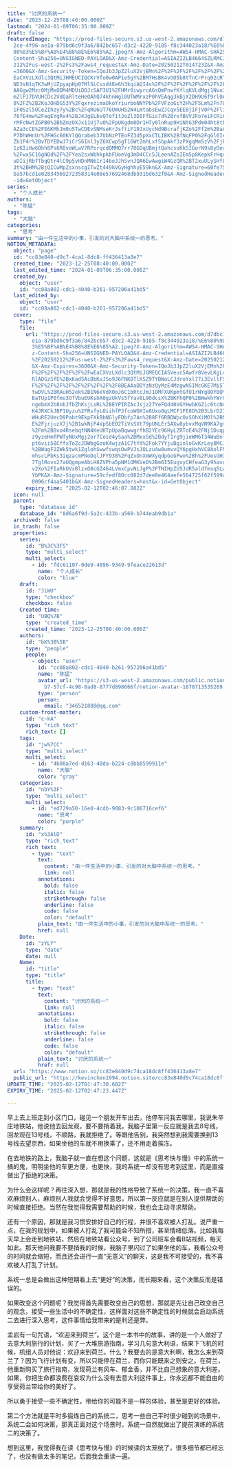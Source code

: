 ```yaml
---
title: "讨厌的系统一"
date: "2023-12-25T08:40:00.000Z"
lastmod: "2024-01-09T06:35:00.000Z"
draft: false
featuredImage: "https://prod-files-secure.s3.us-west-2.amazonaws.com/d7dbc101-8\
  2ce-4f96-ae1a-879bd6c9f3a6/842bc657-d3c2-4220-9185-f8c344023a18/%E6%80%9D%E8%\
  80%83%E5%BF%AB%E4%B8%8E%E6%85%A2.jpeg?X-Amz-Algorithm=AWS4-HMAC-SHA256&X-Amz-\
  Content-Sha256=UNSIGNED-PAYLOAD&X-Amz-Credential=ASIAZI2LB4664SZLRMCJ%2F20250\
  212%2Fus-west-2%2Fs3%2Faws4_request&X-Amz-Date=20250212T014723Z&X-Amz-Expires\
  =3600&X-Amz-Security-Token=IQoJb3JpZ2luX2VjEMn%2F%2F%2F%2F%2F%2F%2F%2F%2F%2Fw\
  EaCXVzLXdlc3QtMiJHMEUCIQCKrVfo0w0AP1e5gY%2BM7HsBK4vGO5b8tTnCrPrq02cRTgIgBae8n\
  ND3sN1qTK3wMjUZpyapHp07MlSLCvxd4Ee6h3kqiAQI4v%2F%2F%2F%2F%2F%2F%2F%2F%2F%2FAR\
  AAGgw2Mzc0MjMxODM4MDUiDDJc5AP3U1%2FHMr8iwyrcA6sQmPnwfKflqKVLdMgj1Nvo3jqByCUu5\
  mZlPJ7DVUHCDc2VdQaRlteHeOAhQ74khnWgl0UTWMrxzP0hVEAqg3kBjX2DH9U6f9rl0Atp3ceQ58\
  8%2FZ%2B2KoJOHDG53Y%2FqxrezimaUkoYriurboNNYPb%2FVFzoGiY2H%2F5Lm%2Fn78S%2FWsof\
  iF0Szl5OCe2Ihzy7y%2Bc%2FqRU6UT76UmUH52W4LmtabsEwZJCqv5EE8jIFjV0F%2FliSWC4cLjp\
  76fE4mw%2FeqEYgRx4%2BJ4JgELbvQTof1tJoZl3DIFfGis7d%2BrxfBVVJFo7eiFCRi6o38eoLc1\
  rMFcNwtZGPB0%2BbZmzOXJx11Uj7uO%2FpUKgdm0Dr1H7y0lnRup9HiNtG3Pdm04ht8tb8Q14xtpk\
  AZa3cCE%2FE6KMhJm0u5TwCDEvSNMseKrJsftiF19JxUycNd9BcrafjKZo%2Ff2m%2BaArcwPWb8T\
  P7DhWHnUr%2FHGc60KYlQQrabeb37UbNzPTEoFZ3d5pXxCTLIBK%2BfNqFP0%2FgGl6Iesy0ZdA2n\
  Zb1P4r%2BvTDYEDwJ7iCrS6Inl3yZ6XCwpSgT16Wt2mhLxfSbpAkf3zPXgqMmSzV%2FjFtfZYcFiL\
  1zKIiHw6Ohh8Ps6R0voWLwV7RPorqcdQMMO7rr70GOqUBmjtQahcsoKkSIGorN9s8yOex3LvzQCB0\
  %2Fwx5C16gNOd%2F%2FYea2sxWbhkpkbFUoeVg3mD4CCc5JLeenAZoIEm5p8KepkFrHqo2oVW16CS\
  uDIijRbfTbqQtr4lC9p5vHDnMN6Ir14beJJhSvnJQA6EwAwgiW4GzQR%2BT2xuULySHf8INFkf5JN\
  3t%2BHM%2BjQICwMpZsxnscgITwZt449kVGyHghhyE59kn&X-Amz-Signature=60fe7561859bc2\
  ba57bcd1e02834569272358314e08e57692468db931bd632f0&X-Amz-SignedHeaders=host&x\
  -id=GetObject"
series:
  - "个人成长"
authors:
  - "陈猛"
tags:
  - "大脑"
categories:
  - "思考"
summary: "由一件生活中的小事，引发的对大脑中系统一的思考。"
NOTION_METADATA:
  object: "page"
  id: "cc83e840-d9c7-4ca1-8dc8-ff436413a8e7"
  created_time: "2023-12-25T08:40:00.000Z"
  last_edited_time: "2024-01-09T06:35:00.000Z"
  created_by:
    object: "user"
    id: "cc08a802-cdc1-4040-b261-957206a41bd5"
  last_edited_by:
    object: "user"
    id: "cc08a802-cdc1-4040-b261-957206a41bd5"
  cover:
    type: "file"
    file:
      url: "https://prod-files-secure.s3.us-west-2.amazonaws.com/d7dbc101-82ce-4f96-a\
        e1a-879bd6c9f3a6/842bc657-d3c2-4220-9185-f8c344023a18/%E6%80%9D%E8%80%8\
        3%E5%BF%AB%E4%B8%8E%E6%85%A2.jpeg?X-Amz-Algorithm=AWS4-HMAC-SHA256&X-Am\
        z-Content-Sha256=UNSIGNED-PAYLOAD&X-Amz-Credential=ASIAZI2LB466WFBPUATR\
        %2F20250212%2Fus-west-2%2Fs3%2Faws4_request&X-Amz-Date=20250212T014607Z\
        &X-Amz-Expires=3600&X-Amz-Security-Token=IQoJb3JpZ2luX2VjEMn%2F%2F%2F%2\
        F%2F%2F%2F%2F%2F%2FwEaCXVzLXdlc3QtMiJGMEQCIA5Veuc5Awfr8VevLKgL4doGTJfCb\
        RlADGzSfE%2BxKadSAiBbKvJSo9J6FNK8TlKSZ9TYBWaLCJdroYxl77i3EvllFSqIBAji%2\
        F%2F%2F%2F%2F%2F%2F%2F%2F%2F8BEAAaDDYzNzQyMzE4MzgwNSIMcGKE7Mi5T5ihUUNJK\
        twDVL%2BRAuH52ek%2B1N6eVdX0oJ6C1bRtcJmJ1OMFXUKpmtGfU1rNYg8OYBQ%2Fe9oV%2\
        BaTUp1P0fmo3OfVbuEUKsbA0gzUkVs5fYav8L9OdcsX%2BKFhQP0%2BWwkhYWrGwgpNIONZ\
        ngebmX2b8nbJfbZhKsjLsRL%2BEYPIRZAcJsjz27YeFQd40VGYHwbKGZic6tcNdJrrYOFnY\
        K4JRXCkJBP1Uyzu%2FRsfyLOiihfPJfcoWOXIe8Uxo0qLMCF1FE8O%2B3LbrD2IW3zkl0OS\
        WHuRE2UecD9Pabt9EkpFXkBbNGlyFDbfp7An%2B8Ff6RBDWpcOxSOhXiMOl%2BNIxwi9xQz\
        E%2FjrjuzX7j%2B1wkNjP4VpSbEO2TiVsSXt79pUNLEr5AXw8ybvxMqVN9KA7gmI7P1k%2B\
        %2Fm%2B8vo4RsebqtNN4KeUKTpUpaBqwwgrfhB2YEc96HyLZRToE4%2FNj1Duqp7Zxnb3KA\
        z9yzeHmfPWTyNUxMgj2or7Coid4ySaa%2BMxxSd%2BdyT1rg9jieWM6T34WuBnlwx7bGn8r\
        pt6vii58CffxToZcJDWbgGzoK4wjzA1C7tYd%2Fok7YYjuBginloGvKrLey8MCJOmbZqhAX\
        %2BWagF2ZWk5twk1ZglohSwwfswqsOwPVJsJOLzu4w8umvvQY6pgHxhVC8AolFNsvyawic9\
        mhscLPbKs3iqzacmPNoDqlJFY938%2FqZxOnXmWXyqdpGoGPwo%2Bh%2FUesGH3%2Bs6mZ9\
        7TglRovx27aUQgmpeAbLH8ZVPha5pNM1OMKVeD%2Bm6I5EugvyCHfeaG3y9havrQ3k9R9cj\
        v2Xo%2FIaRkUVxBlzxO8cGZ464LVmxCpvNLJgP%2FTNIHpZU5JdR5aldfmsq5LwoFYU8qUE\
        YbPK&X-Amz-Signature=59cfedf80cc082d7dee8e464aefe564725f62f599a18ce5017\
        0096cf4aa5401b&X-Amz-SignedHeaders=host&x-id=GetObject"
      expiry_time: "2025-02-12T02:46:07.882Z"
  icon: null
  parent:
    type: "database_id"
    database_id: "8d6a6f9d-5a2c-433b-a560-b744eab9db1a"
  archived: false
  in_trash: false
  properties:
    series:
      id: "B%3C%3FS"
      type: "multi_select"
      multi_select:
        - id: "fdc61107-0de9-4896-9349-9feace22613d"
          name: "个人成长"
          color: "blue"
    draft:
      id: "JiWU"
      type: "checkbox"
      checkbox: false
    Created time:
      id: "UBQ%7B"
      type: "created_time"
      created_time: "2023-12-25T08:40:00.000Z"
    authors:
      id: "bK%3B%5B"
      type: "people"
      people:
        - object: "user"
          id: "cc08a802-cdc1-4040-b261-957206a41bd5"
          name: "陈猛"
          avatar_url: "https://s3-us-west-2.amazonaws.com/public.notion-static.com/775523\
            b7-57cf-4c98-8ad8-8777d898666f/notion-avatar-1678713535269.png"
          type: "person"
          person:
            email: "346521888@qq.com"
    custom-front-matter:
      id: "c~kA"
      type: "rich_text"
      rich_text: []
    tags:
      id: "jw%7CC"
      type: "multi_select"
      multi_select:
        - id: "4b08a7ed-d163-40da-b224-c8bb8599911e"
          name: "大脑"
          color: "gray"
    categories:
      id: "nbY%3F"
      type: "multi_select"
      multi_select:
        - id: "ed729a50-16e0-4cdb-9083-9c106716cef6"
          name: "思考"
          color: "purple"
    summary:
      id: "x%3AlD"
      type: "rich_text"
      rich_text:
        - type: "text"
          text:
            content: "由一件生活中的小事，引发的对大脑中系统一的思考。"
            link: null
          annotations:
            bold: false
            italic: false
            strikethrough: false
            underline: false
            code: false
            color: "default"
          plain_text: "由一件生活中的小事，引发的对大脑中系统一的思考。"
          href: null
    Date:
      id: "zYLY"
      type: "date"
      date: null
    Name:
      id: "title"
      type: "title"
      title:
        - type: "text"
          text:
            content: "讨厌的系统一"
            link: null
          annotations:
            bold: false
            italic: false
            strikethrough: false
            underline: false
            code: false
            color: "default"
          plain_text: "讨厌的系统一"
          href: null
  url: "https://www.notion.so/cc83e840d9c74ca18dc8ff436413a8e7"
  public_url: "https://kevinchen1994.notion.site/cc83e840d9c74ca18dc8ff436413a8e7"
UPDATE_TIME: "2025-02-12T01:47:30.602Z"
EXPIRY_TIME: "2025-02-12T02:47:23.447Z"

---
```

<link rel="stylesheet" href="https://cdn.jsdelivr.net/npm/katex@0.16.2/dist/katex.min.css" integrity="sha384-bYdxxUwYipFNohQlHt0bjN/LCpueqWz13HufFEV1SUatKs1cm4L6fFgCi1jT643X" crossorigin="anonymous">


早上去上班走到小区门口，碰见一个朋友开车出去，他停车问我去哪里，我说朱辛庄地铁站，他说他去回龙观，要不要捎着我，我脑子里第一反应就是我去8号线，回龙观在13号线，不顺路，我就拒绝了。等跟他告别，我突然想到我需要换到13号线去望京西，如果坐他的车就不用换乘了，还不用走着挨冻。


在去地铁的路上，我脑子就一直在想这个问题，这就是《思考快与慢》中的系统一搞的鬼，明明坐他的车更方便，也更快，我的系统一却没有思考到这里，而是直接做出了拒绝的决策。


为什么会这样呢？再往深入想，那就是我的性格导致了系统一的决策。我一直不喜欢麻烦别人，麻烦别人我就会觉得不好意思，所以第一反应就是在别人提供帮助的时候直接拒绝。当然在我觉得我需要帮助的时候，我也会主动寻求帮助。


还有一个原因，那就是我习惯安排好自己的行程，并很不喜欢被人打乱。说严重一点，在我的规划中，如果被人打乱了我可能会不知所措，甚至情绪低落。比如我每天早上会走到地铁站，然后在地铁站看公众号，到了公司班车会看B站视频，每天如此。那天他问我要不要捎我的时候，我脑子里闪过了如果坐他的车，我看公众号的时间就会缩短，而且还会进行一直“无意义”的聊天，这是我不可接受的，我不喜欢被人打乱了计划。


系统一总是会做出这种短期看上去“更好”的决策，而长期来看，这个决策反而是错误的。


如果改变这个问题呢？我觉得首先需要改变自己的思想，那就是先让自己改变自己的观念，接受一些生活中的不确定性，这样面对这些不确定性的时候就会启动系统二去进行深入思考，这件事情给我带来的是利还是弊。


孟岩有一句咒语，“欢迎来到荷兰”。这个是一本书中的故事，讲的是一个人做好了去意大利旅行的计划，买了一大堆旅游指南，学习几句意大利语，结果下飞机的时候，机组人员对他说：欢迎来到荷兰。什么？我要去的是意大利啊，我怎么来到荷兰了？因为飞行计划有变，所以只能停在荷兰，而你只能既来之则安之。在荷兰，他重新购买了旅行指南，发现荷兰有风车、郁金香，并不比自己想象的意大利差。如果，你把生命都浪费在哀叹为什么没有去意大利这件事上，你永远都不能自由的享受荷兰带给你的美好了。


所以勇于接受一些不确定性，带给你的可能不是一样的体验，甚至是更好的体验。


第二个方法就是平时多锻炼自己的系统二，思考一些自己平时很少碰到的场景中，系统二会如何决策，那真正面对这个场景时，系统一自然就做出了提前演练的系统二的决策了。


想到这里，我觉得我在读《思考快与慢》的时候读的太笼统了，很多细节都已经忘了，也没有做太多的笔记，后面我会重读一遍。

